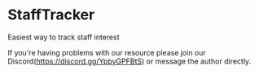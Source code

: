 # StaffTracker
Easiest way to track staff interest


If you're having problems with our resource please join our Discord(https://discord.gg/YpbyGPFBtS) or message the author directly.
